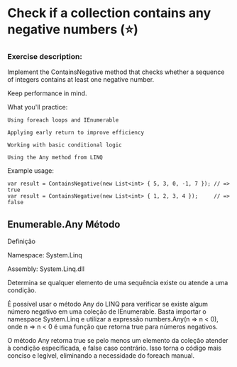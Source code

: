 # Check if a collection contains any negative numbers (⭐)

### Exercise description:

Implement the ContainsNegative method that checks whether a sequence of integers contains at least one negative number.

Keep performance in mind.


What you'll practice:

    Using foreach loops and IEnumerable

    Applying early return to improve efficiency

    Working with basic conditional logic

    Using the Any method from LINQ 


Example usage:

 
    var result = ContainsNegative(new List<int> { 5, 3, 0, -1, 7 }); // => true
    var result = ContainsNegative(new List<int> { 1, 2, 3, 4 });     // => false 



## Enumerable.Any Método

Definição

Namespace:
    System.Linq 

Assembly:
    System.Linq.dll

Determina se qualquer elemento de uma sequência existe ou atende a uma condição.

É possível usar o método Any do LINQ para verificar se existe algum número negativo em uma coleção de IEnumerable<int>. Basta importar o namespace System.Linq e utilizar a expressão numbers.Any(n => n < 0), onde n => n < 0 é uma função que retorna true para números negativos.

O método Any retorna true se pelo menos um elemento da coleção atender à condição especificada, e false caso contrário. Isso torna o código mais conciso e legível, eliminando a necessidade do foreach manual.

